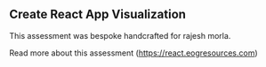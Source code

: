 ## Create React App Visualization

This assessment was bespoke handcrafted for rajesh morla.

Read more about this assessment (https://react.eogresources.com)
